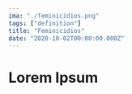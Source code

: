 ```yaml
---
ima: "./feminicidios.png"
tags: ["definition"]
title: "Feminicidios"
date: "2020-10-02T00:00:00.000Z"
---
```

# Lorem Ipsum